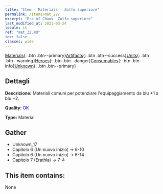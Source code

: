 ```yaml
---
title: "Item - Materials - Zolfo superiore"
permalink: /Items/mat_22/
excerpt: "Era of Chaos  Zolfo superiore"
last_modified_at: 2021-03-24
locale: it
ref: "mat_22.md"
toc: false
classes: wide
---
```

 [Materials](/it/Items/){: .btn .btn--primary}[Artifacts](/it/Items/Artifacts/){: .btn .btn--success}[Units](/it/Items/Units/){: .btn .btn--warning}[Heroes](/it/Items/Heroes/){: .btn .btn--danger}[Consumables](/it/Items/Consumables/){: .btn .btn--info}[Unknown](/it/Items/Unknown/){: .btn .btn--primary}

## Dettagli
 **Descrizione:** Materiali comuni per potenziare l'equipaggiamento da blu +1 a blu +2.

 **Quality:** <span style="color: #0000CD">OK</span>

 **Type:** Material

## Gather

*    Unknown_17 
*    Capitolo 6 (Un nuovo inizio) -> 6-10 
*    Capitolo 6 (Un nuovo inizio) -> 6-14 
*    Capitolo 7 (Erathia) -> 7-4 

## This item contains:

  None

